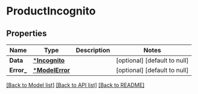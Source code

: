 # ProductIncognito

## Properties
Name | Type | Description | Notes
------------ | ------------- | ------------- | -------------
**Data** | [***Incognito**](Incognito.md) |  | [optional] [default to null]
**Error_** | [***ModelError**](Error.md) |  | [optional] [default to null]

[[Back to Model list]](../README.md#documentation-for-models) [[Back to API list]](../README.md#documentation-for-api-endpoints) [[Back to README]](../README.md)

